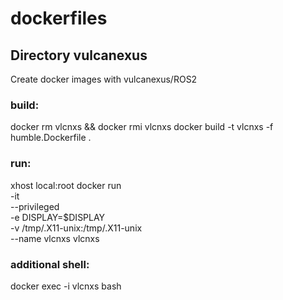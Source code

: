 # dockerfiles

## Directory vulcanexus
Create docker images with vulcanexus/ROS2

### build:
docker rm vlcnxs && docker rmi vlcnxs
docker build -t vlcnxs -f humble.Dockerfile .

### run:
xhost local:root
docker run \
    -it \
    --privileged \
    -e DISPLAY=$DISPLAY \
    -v /tmp/.X11-unix:/tmp/.X11-unix \
    --name vlcnxs vlcnxs

### additional shell:
docker exec -i vlcnxs bash